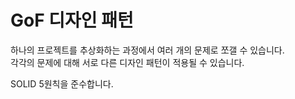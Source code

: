 # GoF 디자인 패턴
하나의 프로젝트를 추상화하는 과정에서 여러 개의 문제로 쪼갤 수 있습니다. <br>
각각의 문제에 대해 서로 다른 디자인 패턴이 적용될 수 있습니다.

SOLID 5원칙을 준수합니다.
